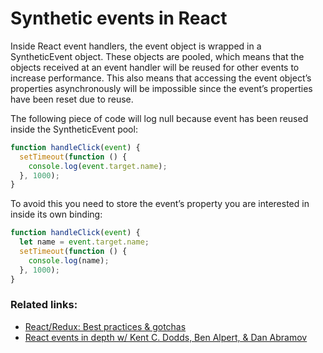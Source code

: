 # Synthetic events in React
Inside React event handlers, the event object is wrapped in a SyntheticEvent object.
These objects are pooled, which means that the objects received at an event handler will be reused for other events to increase performance.
This also means that accessing the event object’s properties asynchronously will be impossible since the event’s properties have been reset due to reuse.

The following piece of code will log null because event has been reused inside the SyntheticEvent pool:
```javascript
function handleClick(event) {
  setTimeout(function () {
    console.log(event.target.name);
  }, 1000);
}
```
To avoid this you need to store the event’s property you are interested in inside its own binding:
```javascript
function handleClick(event) {
  let name = event.target.name;
  setTimeout(function () {
    console.log(name);
  }, 1000);
}
```

### Related links:
- [React/Redux: Best practices & gotchas](https://medium.com/nick-parsons/react-redux-best-practices-gotchas-56cf61c1c415)
- [React events in depth w/ Kent C. Dodds, Ben Alpert, & Dan Abramov](https://www.youtube.com/watch?v=dRo_egw7tBc)